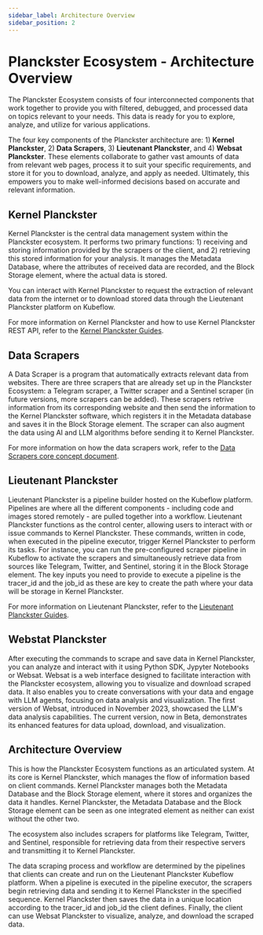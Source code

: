 ```yaml
---
sidebar_label: Architecture Overview
sidebar_position: 2
---
```


# Planckster Ecosystem - Architecture Overview

The Planckster Ecosystem consists of four interconnected components that work together to provide you with filtered, debugged, and processed data on topics relevant to your needs. This data is ready for you to explore, analyze, and utilize for various applications.

The four key components of the Planckster architecture are: 1) **Kernel Planckster**, 2) **Data Scrapers**, 3) **Lieutenant Planckster**, and 4) **Websat Planckster**. These elements collaborate to gather vast amounts of data from relevant web pages, process it to suit your specific requirements, and store it for you to download, analyze, and apply as needed. Ultimately, this empowers you to make well-informed decisions based on accurate and relevant information.

## Kernel Planckster

Kernel Planckster is the central data management system within the Planckster ecosystem. It performs two primary functions: 1) receiving and storing information provided by the scrapers or the client, and 2) retrieving this stored information for your analysis. It manages the Metadata Database, where the attributes of received data are recorded, and the Block Storage element, where the actual data is stored.

You can interact with Kernel Planckster to request the extraction of relevant data from the internet or to download stored data through the Lieutenant Planckster platform on Kubeflow.

For more information on Kernel Planckster and how to use Kernel Planckster REST API, refer to the [Kernel Planckster Guides](../category/kernel-planckster).

## Data Scrapers

A Data Scraper is a program that automatically extracts relevant data from websites. There are three scrapers that are already set up in the Planckster Ecosystem: a Telegram scraper, a Twitter scraper and a Sentinel scraper (in future versions, more scrapers can be added). These scrapers retrive information from its corresponding website and then send the information to the Kernel Planckster software, which registers it in the Metadata database and saves it in the Block Storage element. The scraper can also augment the data using AI and LLM algorithms before sending it to Kernel Planckster.

For more information on how the data scrapers work, refer to the [Data Scrapers core concept document](./scrapers.md).

## Lieutenant Planckster

Lieutenant Planckster is a pipeline builder hosted on the Kubeflow platform. Pipelines are where all the different components - including code and images stored remotely - are pulled together into a workflow. Lieutenant Planckster functions as the control center, allowing users to interact with or issue commands to Kernel Planckster. These commands, written in code, when executed in the pipeline executor, trigger Kernel Planckster to perform its tasks. For instance, you can run the pre-configured scraper pipeline in Kubeflow to activate the scrapers and simultaneously retrieve data from sources like Telegram, Twitter, and Sentinel, storing it in the Block Storage element. The key inputs you need to provide to execute a pipeline is the tracer_id and the job_id as these are key to create the path where your data will be storage in Kernel Planckster. 

For more information on Lieutenant Planckster, refer to the [Lieutenant Planckster Guides](../category/lieutenant-planckster).

## Webstat Planckster

After executing the commands to scrape and save data in Kernel Planckster, you can analyze and interact with it using Python SDK, Jypyter Notebooks or Websat. Websat is a web interface designed to facilitate interaction with the Planckster ecosystem, allowing you to visualize and download scraped data. It also enables you to create conversations with your data and engage with LLM agents, focusing on data analysis and visualization. The first version of Websat, introduced in November 2023, showcased the LLM's data analysis capabilities. The current version, now in Beta, demonstrates its enhanced features for data upload, download, and visualization.

## Architecture Overview

This is how the Planckster Ecosystem functions as an articulated system. At its core is Kernel Planckster, which manages the flow of information based on client commands. Kernel Planckster manages both the Metadata Database and the Block Storage element, where it stores and organizes the data it handles. Kernel Planckster, the Metadata Database and the Block Storage element can be seen as one integrated element as neither can exist without the other two. 

The ecosystem also includes scrapers for platforms like Telegram, Twitter, and Sentinel, responsible for retrieving data from their respective servers and transmitting it to Kernel Planckster.

The data scraping process and workflow are determined by the pipelines that clients can create and run on the Lieutenant Planckster Kubeflow platform. When a pipeline is executed in the pipeline executor, the scrapers begin retrieving data and sending it to Kernel Planckster in the specified sequence. Kernel Planckster then saves the data in a unique location according to the tracer_id and job_id the client defines. Finally, the client can use Websat Planckster to visualize, analyze, and download the scraped data.


